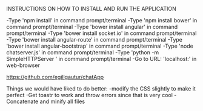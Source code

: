 INSTRUCTIONS ON HOW TO INSTALL AND RUN THE APPLICATION

-Type 'npm install' in command prompt/terminal
-Type 'npm install bower' in command prompt/terminal
-Type 'bower install angular' in command prompt/terminal
-Type 'bower install socket.io' in command prompt/terminal
-Type 'bower install angular-route' in command prompt/terminal
-Type 'bower install angular-bootstrap' in command prompt/terminal
-Type 'node chatserver.js' in command prompt/terminal
-Type 'python -m SimpleHTTPServer <port-number>' in command prompt/terminal
-Go to URL: 'localhost:<port-number>' in web-browser

https://github.com/egillgautur/chatApp

Things we would have liked to do better:
-modify the CSS slightly to make it perfect
-Get toastr to work and throw errors since that is very cool
-Concatenate and minify all files